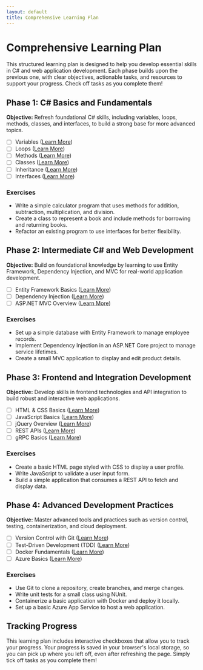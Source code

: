 ```yaml
---
layout: default
title: Comprehensive Learning Plan
---
```


# Comprehensive Learning Plan

This structured learning plan is designed to help you develop essential skills in C# and web application development. Each phase builds upon the previous one, with clear objectives, actionable tasks, and resources to support your progress. Check off tasks as you complete them!

## Phase 1: C# Basics and Fundamentals

**Objective:** Refresh foundational C# skills, including variables, loops, methods, classes, and interfaces, to build a strong base for more advanced topics.

- [ ] Variables ([Learn More](https://learn.microsoft.com/en-us/dotnet/csharp/programming-guide/types/))
- [ ] Loops ([Learn More](https://learn.microsoft.com/en-us/dotnet/csharp/programming-guide/control-flow/for-and-foreach-loops))
- [ ] Methods ([Learn More](https://learn.microsoft.com/en-us/dotnet/csharp/programming-guide/classes-and-structs/methods))
- [ ] Classes ([Learn More](https://learn.microsoft.com/en-us/dotnet/csharp/programming-guide/classes-and-structs/))
- [ ] Inheritance ([Learn More](https://learn.microsoft.com/en-us/dotnet/csharp/programming-guide/classes-and-structs/inheritance))
- [ ] Interfaces ([Learn More](https://learn.microsoft.com/en-us/dotnet/csharp/programming-guide/interfaces/))

### Exercises

- Write a simple calculator program that uses methods for addition, subtraction, multiplication, and division.
- Create a class to represent a book and include methods for borrowing and returning books.
- Refactor an existing program to use interfaces for better flexibility.

## Phase 2: Intermediate C# and Web Development

**Objective:** Build on foundational knowledge by learning to use Entity Framework, Dependency Injection, and MVC for real-world application development.

- [ ] Entity Framework Basics ([Learn More](https://learn.microsoft.com/en-us/ef/))
- [ ] Dependency Injection ([Learn More](https://learn.microsoft.com/en-us/dotnet/core/extensions/dependency-injection))
- [ ] ASP.NET MVC Overview ([Learn More](https://learn.microsoft.com/en-us/aspnet/mvc/overview/older-versions-1/introduction/getting-started-with-mvc))

### Exercises

- Set up a simple database with Entity Framework to manage employee records.
- Implement Dependency Injection in an ASP.NET Core project to manage service lifetimes.
- Create a small MVC application to display and edit product details.

## Phase 3: Frontend and Integration Development

**Objective:** Develop skills in frontend technologies and API integration to build robust and interactive web applications.

- [ ] HTML & CSS Basics ([Learn More](https://developer.mozilla.org/en-US/docs/Web/HTML))
- [ ] JavaScript Basics ([Learn More](https://developer.mozilla.org/en-US/docs/Web/JavaScript/Guide))
- [ ] jQuery Overview ([Learn More](https://learn.jquery.com/))
- [ ] REST APIs ([Learn More](https://learn.microsoft.com/en-us/azure/architecture/best-practices/api-design))
- [ ] gRPC Basics ([Learn More](https://learn.microsoft.com/en-us/aspnet/core/grpc/))

### Exercises

- Create a basic HTML page styled with CSS to display a user profile.
- Write JavaScript to validate a user input form.
- Build a simple application that consumes a REST API to fetch and display data.

## Phase 4: Advanced Development Practices

**Objective:** Master advanced tools and practices such as version control, testing, containerization, and cloud deployment.

- [ ] Version Control with Git ([Learn More](https://git-scm.com/doc))
- [ ] Test-Driven Development (TDD) ([Learn More](https://learn.microsoft.com/en-us/dotnet/core/testing/))
- [ ] Docker Fundamentals ([Learn More](https://docs.docker.com/get-started/))
- [ ] Azure Basics ([Learn More](https://learn.microsoft.com/en-us/azure/))

### Exercises

- Use Git to clone a repository, create branches, and merge changes.
- Write unit tests for a small class using NUnit.
- Containerize a basic application with Docker and deploy it locally.
- Set up a basic Azure App Service to host a web application.

## Tracking Progress

This learning plan includes interactive checkboxes that allow you to track your progress. Your progress is saved in your browser's local storage, so you can pick up where you left off, even after refreshing the page. Simply tick off tasks as you complete them!


<script src="https://cdn.jsdelivr.net/npm/@supabase/supabase-js"></script>
<script>
document.addEventListener('DOMContentLoaded', (event) => {
    const supabaseUrl = 'https://ybmiidwzwcofexmyziad.supabase.co';
    const supabaseKey = 'eyJhbGciOiJIUzI1NiIsInR5cCI6IkpXVCJ9.eyJpc3MiOiJzdXBhYmFzZSIsInJlZiI6InlibWlpZHd6d2NvZmV4bXl6aWFkIiwicm9sZSI6InNlcnZpY2Vfcm9sZSIsImlhdCI6MTczNzM3ODYzNSwiZXhwIjoyMDUyOTU0NjM1fQ.F4zSCQLRKcBULRV6yRb2HX_k0-RptBj9UcgIfn0ni8Q';
    const supabase = supabase.createClient(supabaseUrl, supabaseKey);

    const checkboxes = document.querySelectorAll('input[type="checkbox"]');

    // Load checkbox states from the server
    supabase
        .from('checkboxes')
        .select('*')
        .then(response => {
            response.data.forEach(item => {
                const checkbox = document.getElementById(item.id);
                if (checkbox) {
                    checkbox.checked = item.checked;
                }
            });
        });

    // Save checkbox state to the server
    checkboxes.forEach(checkbox => {
        checkbox.addEventListener('change', (event) => {
            const id = event.target.id;
            const checked = event.target.checked;

            supabase
                .from('checkboxes')
                .upsert({ id, checked })
                .then(response => {
                    console.log('Checkbox state saved');
                });
        });
    });
});
</script>
